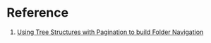 # Reference

1. [Using Tree Structures with Pagination to build Folder Navigation](https://medium.com/frame-io-engineering/hierarchy-and-pagination-traversing-the-folder-tree-1ba641ec2ce7)

